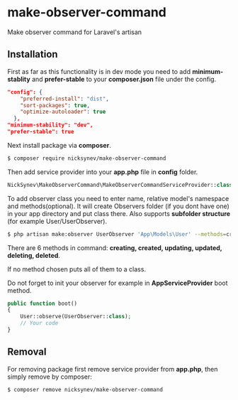 # make-observer-command
Make observer command for Laravel's artisan
## Installation
First as far as this functionality is in dev mode you need to add **minimum-stablity** and **prefer-stable** to your **composer.json** file under the config.
```json
"config": {
    "preferred-install": "dist",
    "sort-packages": true,
    "optimize-autoloader": true
  },
"minimum-stability": "dev",
"prefer-stable": true
```
Next install package via **composer**.

```bash
$ composer require nicksynev/make-observer-command
```
Then add service provider into your **app.php** file in **config** folder.
```php
NickSynev\MakeObserverCommand\MakeObserverCommandServiceProvider::class,
```
To add observer class you need to enter name, relative model's namespace and methods(optional). It will create Observers folder (if you dont have one) in your app directory and put class there. Also supports **subfolder structure** (for example User/UserObserver).
```bash
$ php artisan make:observer UserObserver 'App\Models\User' --methods=created,updated
```
There are 6 methods in command: **creating, created, updating, updated, deleting, deleted**.

If no method chosen puts all of them to a class.

Do not forget to init your observer for example in **AppServiceProvider** boot method.

```php
public function boot()
{
    User::observe(UserObserver::class);
    // Your code
}
```
## Removal
For removing package first remove service provider from **app.php**, then simply remove by composer: 
```bash
$ composer remove nicksynev/make-observer-command
```
